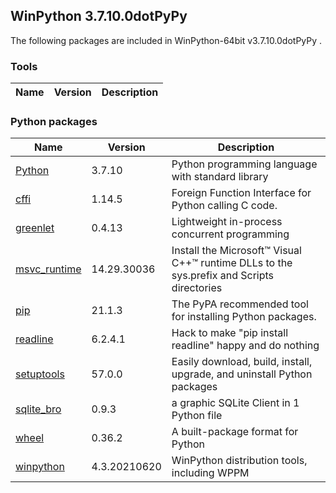 ## WinPython 3.7.10.0dotPyPy 

The following packages are included in WinPython-64bit v3.7.10.0dotPyPy .

### Tools

Name | Version | Description
-----|---------|------------


### Python packages

Name | Version | Description
-----|---------|------------
[Python](http://www.python.org/) | 3.7.10 | Python programming language with standard library
[cffi](https://pypi.org/project/cffi) | 1.14.5 | Foreign Function Interface for Python calling C code.
[greenlet](https://pypi.org/project/greenlet) | 0.4.13 | Lightweight in-process concurrent programming
[msvc_runtime](https://pypi.org/project/msvc_runtime) | 14.29.30036 | Install the Microsoft&#8482; Visual C++&#8482; runtime DLLs to the sys.prefix and Scripts directories
[pip](https://pypi.org/project/pip) | 21.1.3 | The PyPA recommended tool for installing Python packages.
[readline](https://pypi.org/project/readline) | 6.2.4.1 | Hack to make "pip install readline" happy and do nothing
[setuptools](https://pypi.org/project/setuptools) | 57.0.0 | Easily download, build, install, upgrade, and uninstall Python packages
[sqlite_bro](https://pypi.org/project/sqlite_bro) | 0.9.3 | a graphic SQLite Client in 1 Python file
[wheel](https://pypi.org/project/wheel) | 0.36.2 | A built-package format for Python
[winpython](http://winpython.github.io/) | 4.3.20210620 | WinPython distribution tools, including WPPM